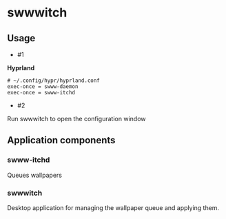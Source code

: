 # swwwitch

## Usage

- #1

**Hyprland**

```
# ~/.config/hypr/hyprland.conf
exec-once = swww-daemon
exec-once = swww-itchd
```

- #2

Run swwwitch to open the configuration window

## Application components

### swww-itchd

Queues wallpapers

### swwwitch

Desktop application for managing the wallpaper queue and applying them.
